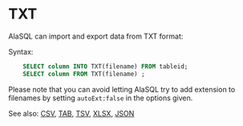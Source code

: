 # TXT

AlaSQL can import and export data from TXT format:

Syntax:
```sql
    SELECT column INTO TXT(filename) FROM tableid;
    SELECT column FROM TXT(filename) ;
```

Please note that you can avoid letting AlaSQL try to add extension to filenames by setting `autoExt:false` in the options given. 

See also: [CSV](Csv), [TAB](Tab), [TSV](Tsv), [XLSX](Xlsx), [JSON](Json)
